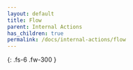 ```yaml
---
layout: default
title: Flow
parent: Internal Actions
has_children: true
permalink: /docs/internal-actions/flow
---
```

{: .fs-6 .fw-300 }
